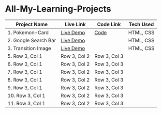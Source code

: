# All-My-Learning-Projects


| Project Name | Live Link | Code Link | Tech Used |
| --------------| --------------| --------------|  --------------|
| 1. Pokemon-Card | [Live Demo](https://pokemon-card-2.netlify.app) | [Code](https://github.com/nikhil-verma7/My-Full-Stack-Learning-Journey/tree/master/Assign-Week-5/pokemon-card) | HTML, CSS   |
| 2. Google Search Bar | [Live Demo](https://google-search-bar-page.netlify.app/) | []() | HTML, CSS |
| 3. Transition Image | [Live Demo](https://transition-image.netlify.app/) | []() |  HTML, CSS     |
| 5. Row 3, Col 1 | Row 3, Col 2 | Row 3, Col 3 |           |
| 6. Row 3, Col 1 | Row 3, Col 2 | Row 3, Col 3 |                  |
| 7. Row 3, Col 1 | Row 3, Col 2 | Row 3, Col 3 |              |
| 8. Row 3, Col 1 | Row 3, Col 2 | Row 3, Col 3 |                  |
| 9. Row 3, Col 1 | Row 3, Col 2 | Row 3, Col 3 |               |
| 10. Row 3, Col 1 | Row 3, Col 2 | Row 3, Col 3                |
| 11. Row 3, Col 1 | Row 3, Col 2 | Row 3, Col 3 |             |

